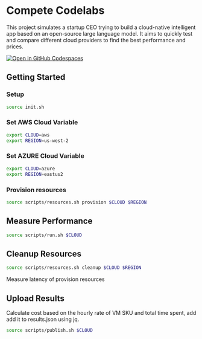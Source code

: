 # Compete Codelabs

This project simulates a startup CEO trying to build a cloud-native intelligent app based on an open-source large language model. It aims to quickly test and compare different cloud providers to find the best performance and prices.

[![Open in GitHub Codespaces](https://github.com/codespaces/badge.svg)](https://github.com/codespaces/new?repo=Azure-Samples/compete-labs)

## Getting Started

### Setup

```bash
source init.sh
```

### Set AWS Cloud Variable
```bash
export CLOUD=aws
export REGION=us-west-2
```
### Set AZURE Cloud Variable
```bash
export CLOUD=azure
export REGION=eastus2
```

### Provision resources
```bash
source scripts/resources.sh provision $CLOUD $REGION
```

## Measure Performance

```bash
source scripts/run.sh $CLOUD
```

## Cleanup Resources
```bash
source scripts/resources.sh cleanup $CLOUD $REGION
```

Measure latency of provision resources

## Upload Results

Calculate cost based on the hourly rate of VM SKU and total time spent, add add it to results.json using jq.

```bash
source scripts/publish.sh $CLOUD
```
